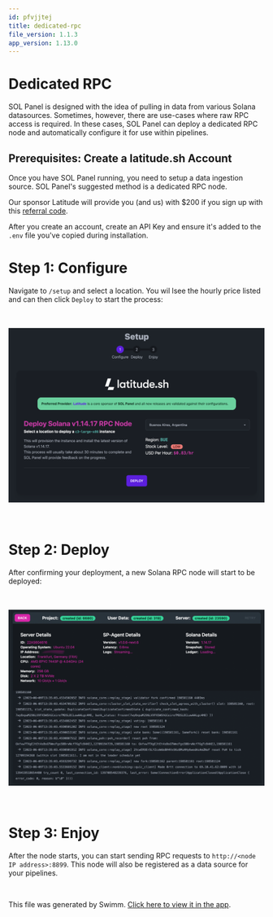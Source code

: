 ```yaml
---
id: pfvjjtej
title: dedicated-rpc
file_version: 1.1.3
app_version: 1.13.0
---
```


# Dedicated RPC

SOL Panel is designed with the idea of pulling in data from various Solana datasources. Sometimes, however, there are use-cases where raw RPC access is required. In these cases, SOL Panel can deploy a dedicated RPC node and automatically configure it for use within pipelines.

## Prerequisites: Create a latitude.sh Account

Once you have SOL Panel running, you need to setup a data ingestion source. SOL Panel's suggested method is a dedicated RPC node.

Our sponsor Latitude will provide you (and us) with $200 if you sign up with this [referral code](https://www.latitude.sh/r/F221607B).

After you create an account, create an API Key and ensure it's added to the `.env` file you've copied during installation.

# Step 1: Configure

Navigate to `/setup` and select a location. You wil lsee the hourly price listed and can then click `Deploy` to start the process:

<br/>

<br/>

<div align="center"><img src="https://github.com/trustless-engineering/sol-panel/blob/main/docs/screens/setup/configure.png?raw=true" style="width:'50%'"/></div>

<br/>

<br/>

# Step 2: Deploy

After confirming your deployment, a new Solana RPC node will start to be deployed:

<br/>

<br/>

<div align="center"><img src="https://github.com/trustless-engineering/sol-panel/blob/main/docs/screens/setup/deploy.png?raw=true" style="width:'50%'"/></div>

<br/>

<br/>

# Step 3: Enjoy

After the node starts, you can start sending RPC requests to `http://<node IP address>:8899`. This node will also be registered as a data source for your pipelines.

<br/>

This file was generated by Swimm. [Click here to view it in the app](https://app.swimm.io/repos/Z2l0aHViJTNBJTNBc29sLXBhbmVsJTNBJTNBdHJ1c3RsZXNzLWVuZ2luZWVyaW5n/docs/pfvjjtej).
